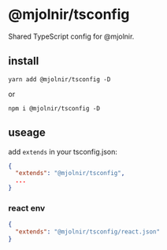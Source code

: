 # @mjolnir/tsconfig
Shared TypeScript config for @mjolnir.

## install
`yarn add @mjolnir/tsconfig -D`

or

`npm i @mjolnir/tsconfig -D`

## useage
add `extends` in your tsconfig.json:

```json
{
  "extends": "@mjolnir/tsconfig",
  ...
}
```


### react env

```json
{
  "extends": "@mjolnir/tsconfig/react.json"
}
```
